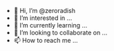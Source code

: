 - 👋 Hi, I’m @zeroradish
- 👀 I’m interested in ...
- 🌱 I’m currently learning ...
- 💞️ I’m looking to collaborate on ...
- 📫 How to reach me ...

<!---
zeroradish/zeroradish is a ✨ special ✨ repository because its `README.md` (this file) appears on your GitHub profile.
You can click the Preview link to take a look at your changes.
--->
